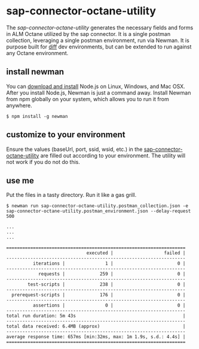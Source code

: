 # sap-connector-octane-utility
The *sap-connector-octane-utility* generates the necessary fields and forms in ALM Octane utilized by the sap connector. It is a single postman collection, leveraging a single postman environment, run via Newman. It is purpose built for [diff](https://www.diffc.com/) dev environments, but can be extended to run against any Octane environment. 

## install newman
You can [download and install](https://nodejs.org/en/download/current/) Node.js on Linux, Windows, and Mac OSX. After you install Node.js, Newman is just a command away. Install Newman from npm globally on your system, which allows you to run it from anywhere.

```
$ npm install -g newman 
```

## customize to your environment
Ensure the values (baseUrl, port, ssid, wsid, etc.) in the [sap-connector-octane-utility]() are filled out according to your environment. The utility will not work if you do not do this. 

## use me
Put the files in a tasty directory. Run it like a gas grill.

```
$ newman run sap-connector-octane-utility.postman_collection.json -e sap-connector-octane-utility.postman_environment.json --delay-request 500

...
...
...

===================================================================
                              executed |                   failed |
-------------------------------------------------------------------
          iterations |               1 |                        0 |
-------------------------------------------------------------------
            requests |             259 |                        0 |
-------------------------------------------------------------------
        test-scripts |             238 |                        0 |
-------------------------------------------------------------------
  prerequest-scripts |             176 |                        0 |
-------------------------------------------------------------------
          assertions |               0 |                        0 |
-------------------------------------------------------------------
total run duration: 5m 43s                                        |
-------------------------------------------------------------------
total data received: 6.4MB (approx)                               | 
-------------------------------------------------------------------
average response time: 657ms [min:32ms, max: 1m 1.9s, s.d.: 4.4s] |
===================================================================
```
